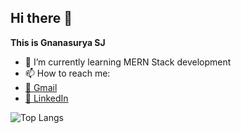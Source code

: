 ## Hi there 👋


**This is Gnanasurya SJ** 


- 🌱 I’m currently learning MERN Stack development
- 📫 How to reach me:
- [📧 Gmail](surya9901@gmail.com)
- [💬 LinkedIn](https://www.linkedin.com/in/gnanasurya-sj-93021628)

![Top Langs](https://github-readme-stats.vercel.app/api/top-langs/?username=thisisvillegas&theme=synthwave "surya9901' Top Languages Card")


